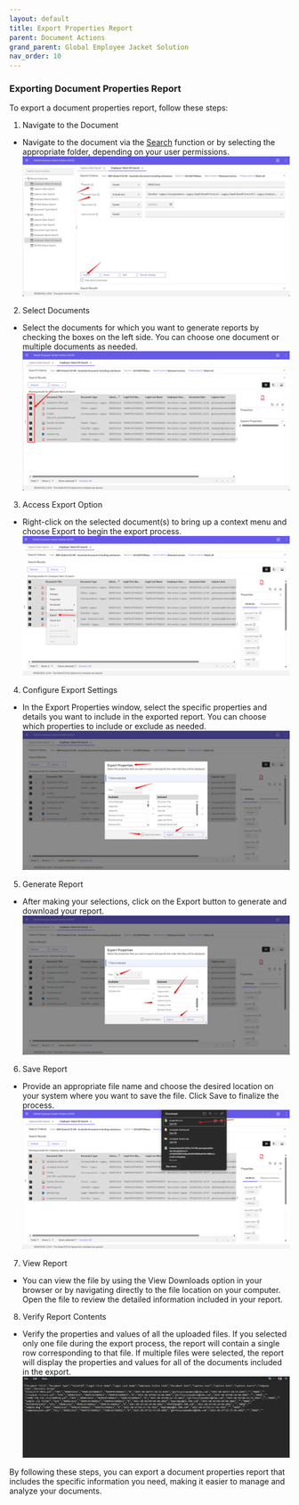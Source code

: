 ```yaml
---
layout: default
title: Export Properties Report
parent: Document Actions
grand_parent: Global Employee Jacket Solution
nav_order: 10
---
```


### Exporting Document Properties Report

To export a document properties report, follow these steps:

1. Navigate to the Document
  - Navigate to the document via the [Search](https://pages.github.ibm.com/Global-EJS/GEJS-Australia-EDM-User-Manual/docs/DocumentSearch/DocumentSearch.html) function or by selecting the appropriate folder, depending on your user permissions.
  ![image](assets/images/E1.png)

2. Select Documents
  - Select the documents for which you want to generate reports by checking the boxes on the left side. You can choose one document or multiple documents as needed.
  ![image](assets/images/E2.png)

3. Access Export Option
  - Right-click on the selected document(s) to bring up a context menu and choose Export to begin the export process.
  ![image](assets/images/E3.png)

4. Configure Export Settings
  - In the Export Properties window, select the specific properties and details you want to include in the exported report. You can choose which properties to include or exclude as needed.
  ![image](assets/images/E4.png)

5. Generate Report
  - After making your selections, click on the Export button to generate and download your report.
  ![image](assets/images/E5.png)

6. Save Report
  - Provide an appropriate file name and choose the desired location on your system where you want to save the file. Click Save to finalize the process.
  ![image](assets/images/E6.png)

7. View Report
  - You can view the file by using the View Downloads option in your browser or by navigating directly to the file location on your computer. Open the file to review the detailed information included in your report.

8. Verify Report Contents
  - Verify the properties and values of all the uploaded files. If you selected only one file during the export process, the report will contain a single row corresponding to that file. If multiple files were selected, the report will display the properties and values for all of the documents included in the export.
  ![image](assets/images/E7.png)

By following these steps, you can export a document properties report that includes the specific information you need, making it easier to manage and analyze your documents.